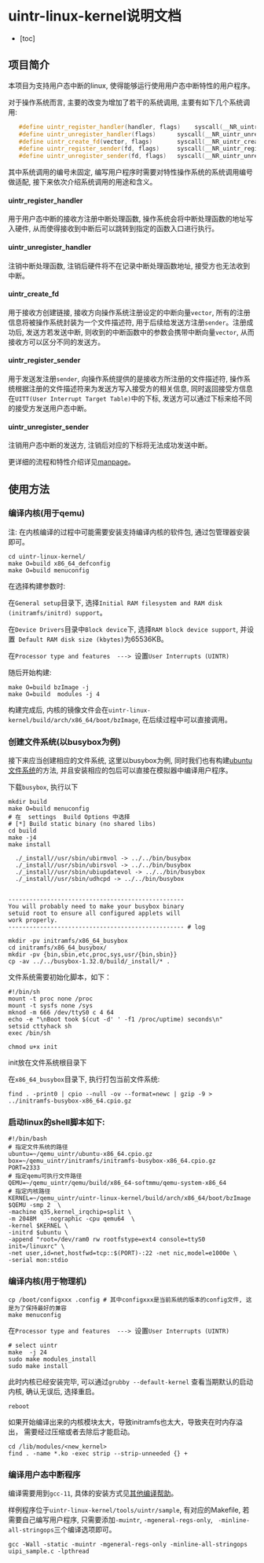 # uintr-linux-kernel说明文档

- [toc]

## 项目简介

本项目为支持用户态中断的linux, 使得能够运行使用用户态中断特性的用户程序。

对于操作系统而言, 主要的改变为增加了若干的系统调用, 主要有如下几个系统调用:

```c++
   #define uintr_register_handler(handler, flags)    syscall(__NR_uintr_register_handler, handler, flags)
   #define uintr_unregister_handler(flags)      syscall(__NR_uintr_unregister_handler, flags)
   #define uintr_create_fd(vector, flags)       syscall(__NR_uintr_create_fd, vector, flags)
   #define uintr_register_sender(fd, flags)     syscall(__NR_uintr_register_sender, fd, flags)
   #define uintr_unregister_sender(fd, flags)   syscall(__NR_uintr_unregister_sender, fd, flags)
```

其中系统调用的编号未固定, 编写用户程序时需要对特性操作系统的系统调用编号做适配, 接下来依次介绍系统调用的用途和含义。

#### uintr_register_handler

用于用户态中断的接收方注册中断处理函数, 操作系统会将中断处理函数的地址写入硬件, 从而使得接收到中断后可以跳转到指定的函数入口进行执行。 

#### uintr_unregister_handler

注销中断处理函数, 注销后硬件将不在记录中断处理函数地址, 接受方也无法收到中断。

#### uintr_create_fd

用于接收方创建链接, 接收方向操作系统注册设定的中断向量`vector`, 所有的注册信息将被操作系统封装为一个文件描述符,  用于后续给发送方注册`sender`。注册成功后, 发送方若发送中断, 则收到的中断函数中的参数会携带中断向量`vector`, 从而接收方可以区分不同的发送方。

#### uintr_register_sender

用于发送发注册`sender`, 向操作系统提供的是接收方所注册的文件描述符, 操作系统根据注册的文件描述符来为发送方写入接受方的相关信息, 同时返回接受方信息在`UITT(User Interrupt Target Table)`中的下标, 发送方可以通过下标来给不同的接受方发送用户态中断。

#### uintr_unregister_sender

注销用户态中断的发送方, 注销后对应的下标将无法成功发送中断。


更详细的流程和特性介绍详见[manpage](https://github.com/OS-F-4/uintr-linux-kernel/tree/uintr-next/tools/uintr/manpages)。



## 使用方法

### 编译内核(用于qemu)

注: 在内核编译的过程中可能需要安装支持编译内核的软件包, 通过包管理器安装即可。

```shell
cd uintr-linux-kernel/
make O=build x86_64_defconfig
make O=build menuconfig
```

在选择构建参数时:

在`General setup`目录下, 选择`Initial RAM filesystem and RAM disk (initramfs/initrd) support`。

在`Device Drivers`目录中`Block device`下, 选择`RAM block device support`, 并设置` Default RAM disk size (kbytes)`为65536KB。

在`Processor type and features  ---> `设置`User Interrupts (UINTR) `

随后开始构建:

```shell
make O=build bzImage -j
make O=build  modules -j 4
```

构建完成后, 内核的镜像文件会在`uintr-linux-kernel/build/arch/x86_64/boot/bzImage`, 在后续过程中可以直接调用。



### 创建文件系统(以busybox为例)

接下来应当创建相应的文件系统, 这里以busybox为例, 同时我们也有构建[ubuntu文件系统](https://github.com/OS-F-4/usr-intr/blob/main/ppt/how-to-build-a-ubuntu-rootfs.md)的方法, 并且安装相应的包后可以直接在模拟器中编译用户程序。

下载`busybox`, 执行以下

```shell
mkdir build
make O=build menuconfig
# 在  settings  Build Options 中选择
# [*] Build static binary (no shared libs)
cd build
make -j4
make install
```

```shell
  ./_install//usr/sbin/ubirmvol -> ../../bin/busybox
  ./_install//usr/sbin/ubirsvol -> ../../bin/busybox
  ./_install//usr/sbin/ubiupdatevol -> ../../bin/busybox
  ./_install//usr/sbin/udhcpd -> ../../bin/busybox


--------------------------------------------------
You will probably need to make your busybox binary
setuid root to ensure all configured applets will
work properly.
-------------------------------------------------- # log
```

```shell
mkdir -pv initramfs/x86_64_busybox
cd initramfs/x86_64_busybox/
mkdir -pv {bin,sbin,etc,proc,sys,usr/{bin,sbin}}
cp -av ../../busybox-1.32.0/build/_install/* .
```

文件系统需要初始化脚本，如下：

```shell
#!/bin/sh
mount -t proc none /proc
mount -t sysfs none /sys
mknod -m 666 /dev/ttyS0 c 4 64
echo -e "\nBoot took $(cut -d' ' -f1 /proc/uptime) seconds\n"
setsid cttyhack sh
exec /bin/sh
```

`chmod u+x init`

init放在文件系统根目录下

在`x86_64_busybox`目录下, 执行打包当前文件系统:

```shell
find . -print0 | cpio --null -ov --format=newc | gzip -9 > ../initramfs-busybox-x86_64.cpio.gz
```

### 启动linux的shell脚本如下:

```shell
#!/bin/bash
# 指定文件系统的路径
ubuntu=~/qemu_uintr/ubuntu-x86_64.cpio.gz
box=~/qemu_uintr/initramfs/initramfs-busybox-x86_64.cpio.gz
PORT=2333
# 指定qemu可执行文件路径
QEMU=~/qemu_uintr/qemu/build/x86_64-softmmu/qemu-system-x86_64
# 指定内核路径
KERNEL=~/qemu_uintr/uintr-linux-kernel/build/arch/x86_64/boot/bzImage
$QEMU -smp 2  \
-machine q35,kernel_irqchip=split \
-m 2048M   -nographic -cpu qemu64  \
-kernel $KERNEL \
-initrd $ubuntu \
-append "root=/dev/ram0 rw rootfstype=ext4 console=ttyS0 init=/linuxrc" \
-net user,id=net,hostfwd=tcp::$(PORT)-:22 -net nic,model=e1000e \
-serial mon:stdio
```



### 

### 编译内核(用于物理机)

```shell
cp /boot/configxxx .config # 其中configxxx是当前系统的版本的config文件, 这是为了保持最好的兼容
make menuconfig
```

在`Processor type and features  ---> `设置`User Interrupts (UINTR) `

```shell
# select uintr
make  -j 24
sudo make modules_install
sudo make install
```

此时内核已经安装完毕, 可以通过`grubby --default-kernel` 查看当期默认的启动内核, 确认无误后, 选择重启。

```shell
reboot
```



如果开始编译出来的内核模块太大，导致initramfs也太大，导致夹在时内存溢出， 需要经过压缩或者去除后才能启动。

```shell
cd /lib/modules/<new_kernel>
find . -name *.ko -exec strip --strip-unneeded {} +
```



### 编译用户态中断程序

编译需要用到`gcc-11`, 具体的安装方式见[其他编译帮助](https://github.com/OS-F-4/usr-intr/tree/main/ppt/%E5%B1%95%E7%A4%BA%E6%96%87%E6%A1%A3)。

样例程序位于`uintr-linux-kernel/tools/uintr/sample`, 有对应的Makefile, 若需要自己编写用户程序, 只需要添加`-muintr`, `-mgeneral-regs-only`, ` -minline-all-stringops`三个编译选项即可。

```shell
gcc -Wall -static -muintr -mgeneral-regs-only -minline-all-stringops uipi_sample.c -lpthread
```

